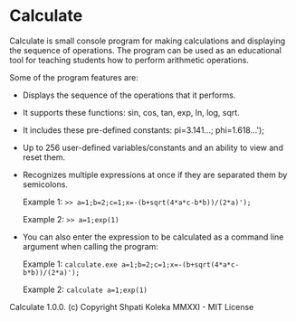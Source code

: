 # Calculate
Calculate is small console program for making calculations and displaying the sequence of operations.
The program can be used as an educational tool for teaching students how to perform arithmetic operations.  

Some of the program features are:
- Displays the sequence of the operations that it performs.
- It supports these functions: sin, cos, tan, exp, ln, log, sqrt.
- It includes these pre-defined constants: pi=3.141...; phi=1.618...');
- Up to 256 user-defined variables/constants and an ability to view and reset them. 
- Recognizes multiple expressions at once if they are separated them by semicolons.
  
  Example 1: 
  `>> a=1;b=2;c=1;x=-(b+sqrt(4*a*c-b*b))/(2*a)');`
  
  Example 2:
  `>> a=1;exp(1)`

- You can also enter the expression to be calculated as a command line argument when calling the program:

  Example 1:
  `calculate.exe a=1;b=2;c=1;x=-(b+sqrt(4*a*c-b*b))/(2*a)');`

  Example 2:
  `calculate a=1;exp(1)`


Calculate 1.0.0. (c) Copyright Shpati Koleka MMXXI - MIT License
